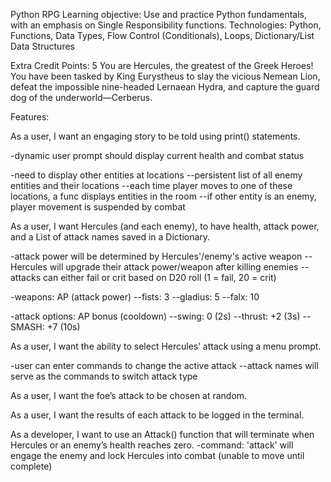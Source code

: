 Python RPG
Learning objective: Use and practice Python fundamentals, with an emphasis on
Single Responsibility functions.
Technologies: Python, Functions, Data Types, Flow Control (Conditionals), Loops,
Dictionary/List Data Structures

Extra Credit Points: 5
You are Hercules, the greatest of the Greek Heroes! You have been tasked by King
Eurystheus to slay the vicious Nemean Lion, defeat the impossible nine-headed
Lernaean Hydra, and capture the guard dog of the underworld—Cerberus.

Features:

<!-- As a developer, I want to make at least five commits on GitHub with descriptive
messages. -->

As a user, I want an engaging story to be told using print() statements.

-dynamic user prompt should display current health and combat status

<!-- -player must be able to traverse a 10x10 grid of manually generated 'locations' -->
<!-- --persistent dict of locations keyed by coordinates -->
<!-- --each location must determine which directions are available based on all locations in locations dict -->
<!-- --player can move N,S,E or W -->
<!-- --when player moves, the location description is displayed to user -->

-need to display other entities at locations
--persistent list of all enemy entities and their locations
--each time player moves to one of these locations, a func displays entities in the room
--if other entity is an enemy, player movement is suspended by combat

As a user, I want Hercules (and each enemy), to have health, attack power, and a List of attack names saved in a Dictionary.

-attack power will be determined by Hercules'/enemy's active weapon
--Hercules will upgrade their attack power/weapon after killing enemies
--attacks can either fail or crit based on D20 roll (1 = fail, 20 = crit)

-weapons: AP (attack power)
--fists: 3
--gladius: 5
--falx: 10

-attack options: AP bonus (cooldown)
--swing: 0 (2s)
--thrust: +2 (3s)
--SMASH: +7 (10s)

As a user, I want the ability to select Hercules’ attack using a menu prompt.

-user can enter commands to change the active attack
--attack names will serve as the commands to switch attack type

As a user, I want the foe’s attack to be chosen at random.

As a user, I want the results of each attack to be logged in the terminal.

As a developer, I want to use an Attack() function that will terminate when Hercules or an enemy’s health reaches zero.
-command: 'attack' will engage the enemy and lock Hercules into combat (unable to move until complete)

<!-- As a developer, I want my RunGame() function to call my other functions in a logical
order that will determine game flow. -->

<!-- As a developer, I want all of my functions to have a Single
Responsibility. Remember, each function should do just one thing! -->
